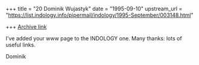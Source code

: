 +++
title = "20 Dominik Wujastyk"
date = "1995-09-10"
upstream_url = "https://list.indology.info/pipermail/indology/1995-September/003148.html"

+++
[Archive link](https://list.indology.info/pipermail/indology/1995-September/003148.html)

I've added your www page to the INDOLOGY one.  Many thanks: lots of
useful links.

Dominik





